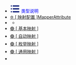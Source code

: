 -  <span style='color:Blue'><img src="wwwroot/images/MB.svg" alt="" style="margin-bottom:-4px" />&nbsp;类型说明</span>
-  [✡ [ 映射配置 ]MapperAttribute](v1.0.0)
-  -
-  [🟢 [ 基本映射 ]](T1.0.0)
-  [🟢 [ 自动映射 ]](T3.0.0)
-  [🟢 [ 枚举映射 ]](T2.0.0)
-  [🟢 [ 通用映射 ]](T4.0.0)
-  

